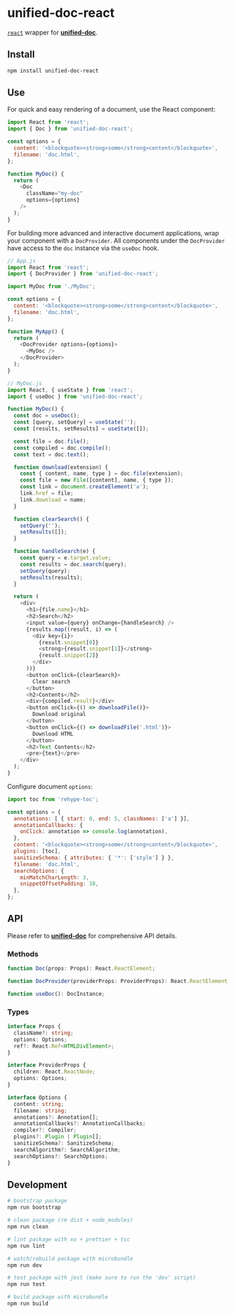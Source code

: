 # unified-doc-react

[`react`][react] wrapper for [**unified-doc**][unified-doc].

## Install

```sh
npm install unified-doc-react
```

## Use

For quick and easy rendering of a document, use the React component:

```js
import React from 'react';
import { Doc } from 'unified-doc-react';

const options = {
  content: '<blockquote><strong>some</strong>content</blockquote>',
  filename: 'doc.html',
};

function MyDoc() {
  return (
    <Doc
      className="my-doc"
      options={options}
    />
  );
}
```

For building more advanced and interactive document applications, wrap your component with a `DocProvider`.  All components under the `DocProvider` have access to the `doc` instance via the `useDoc` hook.

```js
// App.js
import React from 'react';
import { DocProvider } from 'unified-doc-react';

import MyDoc from './MyDoc';

const options = {
  content: '<blockquote><strong>some</strong>content</blockquote>',
  filename: 'doc.html',
};

function MyApp() {
  return (
    <DocProvider options={options}>
      <MyDoc />
    </DocProvider>
  );
}

// MyDoc.js
import React, { useState } from 'react';
import { useDoc } from 'unified-doc-react';

function MyDoc() {
  const doc = useDoc();
  const [query, setQuery] = useState('');
  const [results, setResults] = useState([]);

  const file = doc.file();
  const compiled = doc.compile();
  const text = doc.text();

  function download(extension) {
    const { content, name, type } = doc.file(extension);
    const file = new File([content], name, { type });
    const link = document.createElement('a');
    link.href = file;
    link.download = name;
  }

  function clearSearch() {
    setQuery('');
    setResults([]);
  }

  function handleSearch(e) {
    const query = e.target.value;
    const results = doc.search(query);
    setQuery(query);
    setResults(results);
  }

  return (
    <div>
      <h1>{file.name}</h1>
      <h2>Search</h2>
      <input value={query} onChange={handleSearch} />
      {results.map((result, i) => (
        <div key={i}>
          {result.snippet[0]}
          <strong>{result.snippet[1]}</strong>
          {result.snippet[2]}
        </div>
      ))}
      <button onClick={clearSearch}>
        Clear search
      </button>
      <h2>Contents</h2>
      <div>{compiled.result}</div>
      <button onClick={() => downloadFile()}>
        Download original
      </button>
      <button onClick={() => downloadFile('.html')}>
        Download HTML
      </button>
      <h2>Text Contents</h2>
      <pre>{text}</pre>
    </div>
  );
}
```

Configure document `options`:

```js
import toc from 'rehype-toc';

const options = {
  annotations: [ { start: 0, end: 5, classNames: ['a'] }],
  annotationCallbacks: {
    onClick: annotation => console.log(annotation),
  },
  content: '<blockquote><strong>some</strong>content</blockquote>',
  plugins: [toc],
  sanitizeSchema: { attributes: { '*': ['style'] } },
  filename: 'doc.html',
  searchOptions: {
    minMatchCharLength: 3,
    snippetOffsetPadding: 10,
  },
};
```

## API

Please refer to [**unified-doc**][unified-doc] for comprehensive API details.

### Methods

```ts
function Doc(props: Props): React.ReactElement;

function DocProvider(providerProps: ProviderProps): React.ReactElement;

function useDoc(): DocInstance;
```

### Types

```ts
interface Props {
  className?: string;
  options: Options;
  ref?: React.Ref<HTMLDivElement>;
}

interface ProviderProps {
  children: React.ReactNode;
  options: Options;
}

interface Options {
  content: string;
  filename: string;
  annotations?: Annotation[];
  annotationCallbacks?: AnnotationCallbacks;
  compiler?: Compiler;
  plugins?: Plugin | Plugin[];
  sanitizeSchema?: SanitizeSchema;
  searchAlgorithm?: SearchAlgorithm;
  searchOptions?: SearchOptions;
}
```

## Development

```sh
# bootstrap package
npm run bootstrap

# clean package (rm dist + node_modules)
npm run clean

# lint package with xo + prettier + tsc
npm run lint

# watch/rebuild package with microbundle
npm run dev

# test package with jest (make sure to run the 'dev' script)
npm run test

# build package with microbundle
npm run build
```

<!-- Links -->
[react]: https://github.com/facebook/react
[unified-doc]: https://github.com/unified-doc/unified-doc
